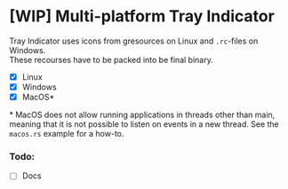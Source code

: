 # [WIP] Multi-platform Tray Indicator

Tray Indicator uses icons from gresources on Linux and `.rc`-files on Windows.  
These recourses have to be packed into be final binary.

* [x] Linux
* [x] Windows
* [x] MacOS*

\* MacOS does not allow running applications in threads other than main, meaning that
it is not possible to listen on events in a new thread. See the `macos.rs` example for a how-to.

### Todo:
* [ ] Docs
